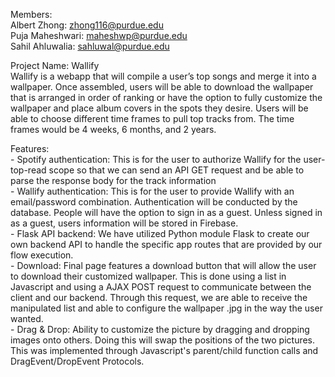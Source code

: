 Members:
<br/>Albert Zhong: zhong116@purdue.edu
<br/>Puja Maheshwari: maheshwp@purdue.edu
<br/>Sahil Ahluwalia: sahluwal@purdue.edu

Project Name: Wallify
<br/>Wallify is a webapp that will compile a user’s top songs and merge it into a wallpaper. Once assembled, users will be able to download the wallpaper that is arranged in order of ranking or have the option to fully customize the wallpaper and place album covers in the spots they desire. Users will be able to choose different time frames to pull top tracks from. The time frames would be 4 weeks, 6 months, and 2 years.

Features: 
<br/>- Spotify authentication: This is for the user to authorize Wallify for the user-top-read scope so that we can send an API GET request and be able to parse the response body for the track information
<br/>- Wallify authentication: This is for the user to provide Wallify with an email/password combination. Authentication will be conducted by the database. People will have the option to sign in as a guest. Unless signed in as a guest, users information will be stored in Firebase.
<br/>- Flask API backend: We have utilized Python module Flask to create our own backend API to handle the specific app routes that are provided by our flow execution.
<br/>- Download: Final page features a download button that will allow the user to download their customized wallpaper. This is done using a list in Javascript and using a AJAX POST request to communicate between the client and our backend. Through this request, we are able to receive the manipulated list and able to configure the wallpaper .jpg in the way the user wanted.
<br/>- Drag & Drop: Ability to customize the picture by dragging and dropping images onto others. Doing this will swap the positions of the two pictures. This was implemented through Javascript's parent/child function calls and DragEvent/DropEvent Protocols.
